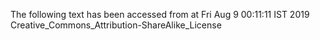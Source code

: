 The following text has been accessed from at Fri Aug 9 00:11:11 IST 2019
Creative_Commons_Attribution-ShareAlike_License
